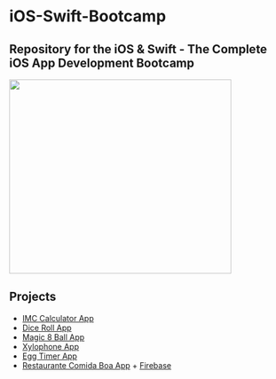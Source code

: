 # iOS-Swift-Bootcamp

## Repository for the iOS &amp; Swift - The Complete iOS App Development Bootcamp

<img src="https://blog.mentores.com.br/wp-content/uploads/2019/01/ios.gif" width="400" height="350"/>

## Projects

- <a href="https://github.com/KOKENY97/iOS-Swift-Bootcamp/tree/main/Challenges/challengeIMC">IMC Calculator App</a>
- <a href="https://github.com/KOKENY97/iOS-Swift-Bootcamp/tree/main/Projects/Dice-iOS13">Dice Roll App</a> 
- <a href="https://github.com/KOKENY97/iOS-Swift-Bootcamp/tree/main/Projects/Magic%208%20Ball%20iOS13">Magic 8 Ball App</a> 
- <a href="https://github.com/KOKENY97/iOS-Swift-Bootcamp/tree/main/Projects/Xylophone%20App">Xylophone App</a> 
- <a href="https://github.com/KOKENY97/iOS-Swift-Bootcamp/tree/main/Projects/Egg%20Timer%20App">Egg Timer App</a> 
- <a href="https://github.com/KOKENY97/iOS-Swift-Bootcamp/tree/main/Challenges/ComidaBoa">Restaurante Comida Boa App</a> + <a href="https://firebase.google.com/">Firebase</a> 
